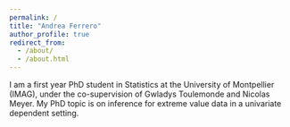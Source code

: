 ```yaml
---
permalink: /
title: "Andrea Ferrero"
author_profile: true
redirect_from: 
  - /about/
  - /about.html
---
```


I am a first year PhD student in Statistics at the University of Montpellier (IMAG), under the co-supervision of Gwladys Toulemonde and Nicolas Meyer. My PhD topic is on inference for extreme value data in a univariate dependent setting.